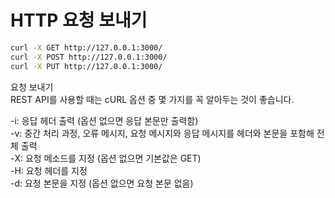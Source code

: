 
# HTTP 요청 보내기

```bash
curl -X GET http://127.0.0.1:3000/
curl -X POST http://127.0.0.1:3000/
curl -X PUT http://127.0.0.1:3000/
```

요청 보내기<br>
REST API를 사용할 때는 cURL 옵션 중 몇 가지를 꼭 알아두는 것이 좋습니다.<br>

-i: 응답 헤더 출력 (옵션 없으면 응답 본문만 출력함)<br>
-v: 중간 처리 과정, 오류 메시지, 요청 메시지와 응답 메시지를 헤더와 본문을 포함해 전체 출력<br>
-X: 요청 메소드를 지정 (옵션 없으면 기본값은 GET)<br>
-H: 요청 헤더를 지정<br>
-d: 요청 본문을 지정 (옵션 없으면 요청 본문 없음)<br>
